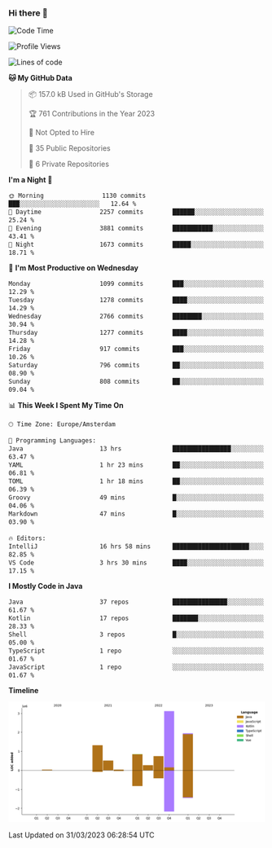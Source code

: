 ### Hi there 👋


<!--START_SECTION:waka-->
![Code Time](http://img.shields.io/badge/Code%20Time-3%2C121%20hrs%2024%20mins-blue)

![Profile Views](http://img.shields.io/badge/Profile%20Views-0-blue)

![Lines of code](https://img.shields.io/badge/From%20Hello%20World%20I%27ve%20Written-8.8%20million%20lines%20of%20code-blue)

**🐱 My GitHub Data** 

> 📦 157.0 kB Used in GitHub's Storage 
 > 
> 🏆 761 Contributions in the Year 2023
 > 
> 🚫 Not Opted to Hire
 > 
> 📜 35 Public Repositories 
 > 
> 🔑 6 Private Repositories 
 > 
**I'm a Night 🦉** 

```text
🌞 Morning                1130 commits        ███░░░░░░░░░░░░░░░░░░░░░░   12.64 % 
🌆 Daytime                2257 commits        ██████░░░░░░░░░░░░░░░░░░░   25.24 % 
🌃 Evening                3881 commits        ███████████░░░░░░░░░░░░░░   43.41 % 
🌙 Night                  1673 commits        █████░░░░░░░░░░░░░░░░░░░░   18.71 % 
```
📅 **I'm Most Productive on Wednesday** 

```text
Monday                   1099 commits        ███░░░░░░░░░░░░░░░░░░░░░░   12.29 % 
Tuesday                  1278 commits        ████░░░░░░░░░░░░░░░░░░░░░   14.29 % 
Wednesday                2766 commits        ████████░░░░░░░░░░░░░░░░░   30.94 % 
Thursday                 1277 commits        ████░░░░░░░░░░░░░░░░░░░░░   14.28 % 
Friday                   917 commits         ███░░░░░░░░░░░░░░░░░░░░░░   10.26 % 
Saturday                 796 commits         ██░░░░░░░░░░░░░░░░░░░░░░░   08.90 % 
Sunday                   808 commits         ██░░░░░░░░░░░░░░░░░░░░░░░   09.04 % 
```


📊 **This Week I Spent My Time On** 

```text
🕑︎ Time Zone: Europe/Amsterdam

💬 Programming Languages: 
Java                     13 hrs              ████████████████░░░░░░░░░   63.47 % 
YAML                     1 hr 23 mins        ██░░░░░░░░░░░░░░░░░░░░░░░   06.81 % 
TOML                     1 hr 18 mins        ██░░░░░░░░░░░░░░░░░░░░░░░   06.39 % 
Groovy                   49 mins             █░░░░░░░░░░░░░░░░░░░░░░░░   04.06 % 
Markdown                 47 mins             █░░░░░░░░░░░░░░░░░░░░░░░░   03.90 % 

🔥 Editors: 
IntelliJ                 16 hrs 58 mins      █████████████████████░░░░   82.85 % 
VS Code                  3 hrs 30 mins       ████░░░░░░░░░░░░░░░░░░░░░   17.15 % 
```

**I Mostly Code in Java** 

```text
Java                     37 repos            ███████████████░░░░░░░░░░   61.67 % 
Kotlin                   17 repos            ███████░░░░░░░░░░░░░░░░░░   28.33 % 
Shell                    3 repos             █░░░░░░░░░░░░░░░░░░░░░░░░   05.00 % 
TypeScript               1 repo              ░░░░░░░░░░░░░░░░░░░░░░░░░   01.67 % 
JavaScript               1 repo              ░░░░░░░░░░░░░░░░░░░░░░░░░   01.67 % 
```



**Timeline**

![Lines of Code chart](https://raw.githubusercontent.com/powercasgamer/powercasgamer/master/assets/bar_graph.png)


 Last Updated on 31/03/2023 06:28:54 UTC
<!--END_SECTION:waka-->
